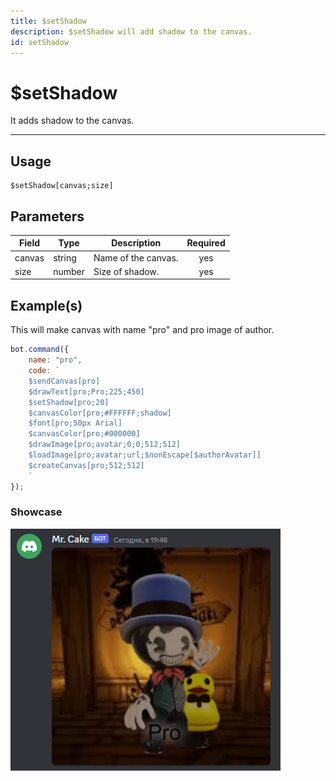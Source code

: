 ```yaml
---
title: $setShadow
description: $setShadow will add shadow to the canvas.
id: setShadow
---
```


# $setShadow

It adds shadow to the canvas.

---

## Usage

```
$setShadow[canvas;size]
```

## Parameters

| Field | Type | Description | Required |
| ----- | ---- | ----------- | :------: |
| canvas | string | Name of the canvas. | yes |
| size | number | Size of shadow. | yes |

## Example(s)

This will make canvas with name "pro" and pro image of author.

```js
bot.command({
    name: "pro",
    code: `
    $sendCanvas[pro]
    $drawText[pro;Pro;225;450]
    $setShadow[pro;20]
    $canvasColor[pro;#FFFFFF;shadow]
    $font[pro;50px Arial]
    $canvasColor[pro;#000000]
    $drawImage[pro;avatar;0;0;512;512]
    $loadImage[pro;avatar;url;$nonEscape[$authorAvatar]]
    $createCanvas[pro;512;512]
    `
});
```

### Showcase

![](img/pro.png)